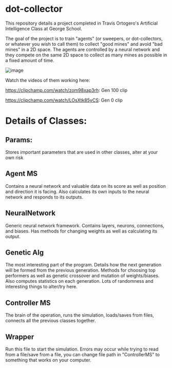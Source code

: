 # dot-collector

This repository details a project completed in Travis Ortogero's Artificial Intelligence Class at George School.

The goal of the project is to train "agents" (or sweepers, or dot-collectors, or whatever you wish to call them) to collect "good mines" and avoid "bad mines" in a 2D space. The agents are controlled by a neural network and they compete on the same 2D space to collect as many mines as possible in a fixed amount of time.


![image](https://github.com/ihop26/dot-collector/assets/128655862/23830daf-a8b3-45c2-a578-123345ab241a)


Watch the videos of them working here:

https://clipchamp.com/watch/zom98xap3rh: Gen 100 clip

https://clipchamp.com/watch/LOsXtk85yCS: Gen 0 clip

# Details of Classes:

## Params:
Stores important parameters that are used in other classes, alter at your own risk

## Agent MS
Contains a neural network and valuable data on its score as well as position and direction it is facing. Also calculates its own inputs to the neural network and responds to its outputs.

## NeuralNetwork
Generic neural network framework. Contains layers, neurons, connections, and biases. Has methods for changing weights as well as calculating its output. 

## Genetic Alg
The most interesting part of the program. Details how the next generation will be formed from the previous generation. Methods for choosing top performers as well as genetic crossover and mutation of weights/biases. Also computes statistics on each generation. Lots of randomness and interesting things to alter/try here.

## Controller MS
The brain of the operation, runs the simulation, loads/saves from files, connects all the previous classes together.

## Wrapper
Run this file to start the simulation. Errors may occur while trying to read from a file/save from a file, you can change file path in "ControllerMS" to something that works on your computer.

